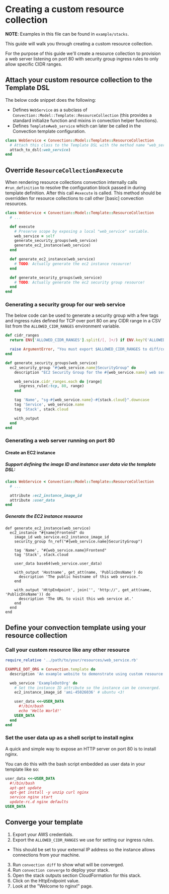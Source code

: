 # Creating a custom resource collection
**NOTE**: Examples in this file can be found in `example/stacks`.

This guide will walk you through creating a custom resource collection.

For the purpose of this guide we'll create a resource collection to provision a web server listening on port 80 with security group ingress rules to only allow specific CIDR ranges.

## Attach your custom resource collection to the Template DSL
The below code snippet does the following:
* Defines `WebService` as a subclass of `Convection::Model::Template::ResourceCollection` (this provides a standard initialize function and mixins in convection helper functions).
* Defines `Template#web_service` which can later be called in the Convection template configuration.

```ruby
class WebService < Convection::Model::Template::ResourceCollection
  # Attach this class to the Template DSL with the method name "web_service".
  attach_to_dsl(:web_service)
end
```

## Override `ResourceCollection#execute`
When rendering resource collections convection internally calls `#run_definition` to resolve the configuration block passed in during template definition. After this call `#execute` is called. This method should be overridden for resource collections to call other [basic] convection resources.

```ruby
class WebService < Convection::Model::Template::ResourceCollection
  # ...

  def execute
    # Preserve scope by exposing a local "web_service" variable.
    web_service = self
    generate_security_groups(web_service)
    generate_ec2_instance(web_service)
  end

  def generate_ec2_instance(web_service)
    # TODO: Actually generate the ec2 instance resource!
  end

  def generate_security_groups(web_service)
    # TODO: Actually generate the ec2 security group resource!
  end
end
```

### Generating a security group for our web service
The below code can be used to generate a security group with a few tags and ingress rules defined for TCP over port 80 on any CIDR range in a CSV list from the `ALLOWED_CIDR_RANGES` environment variable.

```ruby
def cidr_ranges
  return ENV['ALLOWED_CIDR_RANGES'].split(/[, ]+/) if ENV.key?('ALLOWED_CIDR_RANGES')

  raise ArgumentError, "You must export $ALLOWED_CIDR_RANGES to diff/converge #{stack.cloud_name}."
end

def generate_security_groups(web_service)
  ec2_security_group "#{web_service.name}SecurityGroup" do
    description "EC2 Security Group for the #{web_service.name} web service."

    web_service.cidr_ranges.each do |range|
      ingress_rule(:tcp, 80, range)
    end

    tag 'Name', "sg-#{web_service.name}-#{stack.cloud}".downcase
    tag 'Service', web_service.name
    tag 'Stack', stack.cloud

    with_output
  end
end
```

### Generating a web server running on port 80
#### Create an EC2 instance
##### Support defining the image ID and instance user data via the template DSL:
```ruby
class WebService < Convection::Model::Template::ResourceCollection
  # ...

  attribute :ec2_instance_image_id
  attribute :user_data
end
```

##### Generate the EC2 instance resource
```
def generate_ec2_instance(web_service)
  ec2_instance "#{name}Frontend" do
    image_id web_service.ec2_instance_image_id
    security_group fn_ref("#{web_service.name}SecurityGroup")

    tag 'Name', "#{web_service.name}Frontend"
    tag 'Stack', stack.cloud

    user_data base64(web_service.user_data)

    with_output 'Hostname', get_att(name, 'PublicDnsName') do
      description 'The public hostname of this web service.'
    end

    with_output 'HttpEndpoint', join('', 'http://', get_att(name, 'PublicDnsName')) do
      description 'The URL to visit this web service at.'
    end
  end
end
```

## Define your convection template using your resource collection
### Call your custom resource like any other resource
```ruby
require_relative '../path/to/your/resources/web_service.rb'

EXAMPLE_DOT_ORG = Convection.template do
  description 'An example website to demonstrate using custom resource collections.'

  web_service 'ExampleDotOrg' do
    # Set the instance ID attribute so the instance can be converged.
    ec2_instance_image_id 'ami-45026036' # ubuntu <3!

    user_data <<~USER_DATA
      #!/bin/bash
      echo 'Hello World!'
    USER_DATA
  end
end
```

### Set the user data up as a shell script to install nginx
A quick and simple way to expose an HTTP server on port 80 is to install nginx.

You can do this with the bash script embedded as user data in your template like so:
```ruby
user_data <<~USER_DATA
  #!/bin/bash
  apt-get update
  apt-get install -y unzip curl nginx
  service nginx start
  update-rc.d nginx defaults
USER_DATA
```

## Converge your template
1. Export your AWS credentials.
2. Export the `ALLOWED_CIDR_RANGES` we use for setting our ingress rules.
  * This should be set to your external IP address so the instance allows connections from your machine.
3. Run `convection diff` to show what will be converged.
4. Run `convection converge` to deploy your stack.
5. Open the stack outputs section CloudFormation for this stack.
6. Click on the HttpEndpoint value.
7. Look at the "Welcome to nginx!" page.
